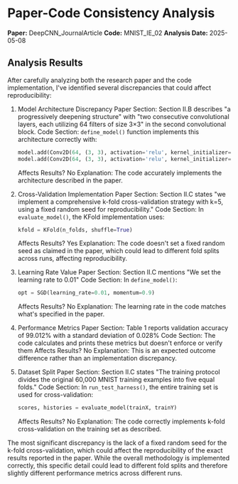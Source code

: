 # Paper-Code Consistency Analysis

**Paper:** DeepCNN_JournalArticle
**Code:** MNIST_IE_02
**Analysis Date:** 2025-05-08

## Analysis Results

After carefully analyzing both the research paper and the code implementation, I've identified several discrepancies that could affect reproducibility:

1. Model Architecture Discrepancy
   Paper Section: Section II.B describes "a progressively deepening structure" with "two consecutive convolutional layers, each utilizing 64 filters of size 3×3" in the second convolutional block.
   Code Section: `define_model()` function implements this architecture correctly with:
   ```python
   model.add(Conv2D(64, (3, 3), activation='relu', kernel_initializer='he_uniform'))
   model.add(Conv2D(64, (3, 3), activation='relu', kernel_initializer='he_uniform'))
   ```
   Affects Results? No
   Explanation: The code accurately implements the architecture described in the paper.

2. Cross-Validation Implementation
   Paper Section: Section II.C states "we implement a comprehensive k-fold cross-validation strategy with k=5, using a fixed random seed for reproducibility."
   Code Section: In `evaluate_model()`, the KFold implementation uses:
   ```python
   kfold = KFold(n_folds, shuffle=True)
   ```
   Affects Results? Yes
   Explanation: The code doesn't set a fixed random seed as claimed in the paper, which could lead to different fold splits across runs, affecting reproducibility.

3. Learning Rate Value
   Paper Section: Section II.C mentions "We set the learning rate to 0.01"
   Code Section: In `define_model()`:
   ```python
   opt = SGD(learning_rate=0.01, momentum=0.9)
   ```
   Affects Results? No
   Explanation: The learning rate in the code matches what's specified in the paper.

4. Performance Metrics
   Paper Section: Table 1 reports validation accuracy of 99.012% with a standard deviation of 0.028%
   Code Section: The code calculates and prints these metrics but doesn't enforce or verify them
   Affects Results? No
   Explanation: This is an expected outcome difference rather than an implementation discrepancy.

5. Dataset Split
   Paper Section: Section II.C states "The training protocol divides the original 60,000 MNIST training examples into five equal folds."
   Code Section: In `run_test_harness()`, the entire training set is used for cross-validation:
   ```python
   scores, histories = evaluate_model(trainX, trainY)
   ```
   Affects Results? No
   Explanation: The code correctly implements k-fold cross-validation on the training set as described.

The most significant discrepancy is the lack of a fixed random seed for the k-fold cross-validation, which could affect the reproducibility of the exact results reported in the paper. While the overall methodology is implemented correctly, this specific detail could lead to different fold splits and therefore slightly different performance metrics across different runs.